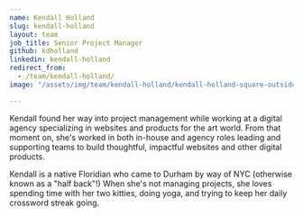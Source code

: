 ```yaml
---
name: Kendall Holland
slug: kendall-holland
layout: team
job_title: Senior Project Manager
github: kdholland
linkedin: kendall-holland
redirect_from:
  - /team/kendall-holland/
image: "/assets/img/team/kendall-holland/kendall-holland-square-outside.jpg"

---
```


Kendall found her way into project management while working at a digital agency specializing in websites and products for the art world. From that moment on, she's worked in both in-house and agency roles leading and supporting teams to build thoughtful, impactful websites and other digital products.

Kendall is a native Floridian who came to Durham by way of NYC (otherwise known as a "half back"!) When she's not managing projects, she loves spending time with her two kitties, doing yoga, and trying to keep her daily crossword streak going.
